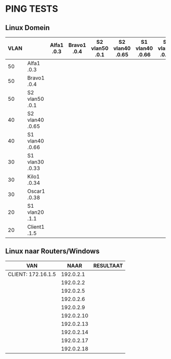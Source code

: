 # PING TESTS

## Linux Domein

| VLAN |   | Alfa1 .0.3 | Bravo1 .0.4 | S2 vlan50 .0.1 | S2 vlan40 .0.65 | S1 vlan40 .0.66 | S1 vlan30 .0.33 | Kilo1 .0.34 | Oscar1 .0.38 | S1 vlan20 .1.1 | Client1 .1.5 |
| --- | --- | --- | --- | --- | --- | --- | --- | --- | --- | --- | --- |
| 50 | Alfa1 .0.3 |   |   |   |   |   |   |   |   |   |   |
| 50 | Bravo1 .0.4 |   |   |   |   |   |   |   |   |   |   |
| 50 | S2 vlan50 .0.1 |   |   |   |   |   |   |   |   |   |   |
| 40 | S2 vlan40 .0.65 |   |   |   |   |   |   |   |   |   |   |
| 40 | S1 vlan40 .0.66 |   |   |   |   |   |   |   |   |   |   |
| 30 | S1 vlan30 .0.33 |   |   |   |   |   |   |   |   |   |   |
| 30 | Kilo1 .0.34 |   |   |   |   |   |   |   |   |   |   |
| 30 | Oscar1 .0.38 |   |   |   |   |   |   |   |   |   |   |
| 20 | S1 vlan20 .1.1 |   |   |   |   |   |   |   |   |   |   |
| 20 | Client1 .1.5 |   |   |   |   |   |   |   |   |   |   |

## Linux naar Routers/Windows

| VAN | NAAR | RESULTAAT |
| --- | --- | --- |
| CLIENT: 172.16.1.5 | 192.0.2.1 |   |
| | 192.0.2.2 |   |
| | 192.0.2.5 |   |
| | 192.0.2.6 |   |
| | 192.0.2.9 |   |
| | 192.0.2.10 |   |
| | 192.0.2.13 |   |
| | 192.0.2.14 |   |
| | 192.0.2.17 |   |
| | 192.0.2.18 |   |
